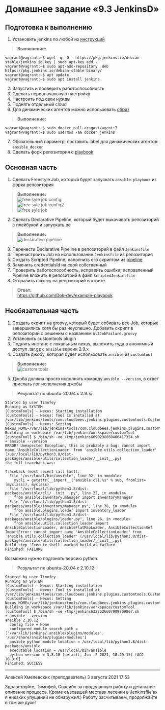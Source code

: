 # Домашнее задание «9.3 JenkinsD»

## Подготовка к выполнению

1. Установить jenkins по любой из [инструкций](https://www.jenkins.io/download/)

> **Выполнение:**   
``` 
vagrant@vagrant:~$ wget -q -O - https://pkg.jenkins.io/debian-stable/jenkins.io.key | sudo apt-key add -
vagrant@vagrant:~$ sudo apt-add-repository  deb https://pkg.jenkins.io/debian-stable binary/
vagrant@vagrant:~$ apt update
vagrant@vagrant:~$ sudo apt install jenkins
``` 
2. Запустить и проверить работоспособность
3. Сделать первоначальную настройку
4. Настроить под свои нужды
5. Поднять отдельный cloud
6. Для динамических агентов можно использовать [образ](https://hub.docker.com/repository/docker/aragast/agent)    

> **Выполнение:**   
``` 
vagrant@vagrant:~$ sudo docker pull aragast/agent:7
vagrant@vagrant:~$ sudo usermod -aG docker jenkins
``` 
7. Обязательный параметр: поставить label для динамических агентов: `ansible_docker`
8.  Сделать форк репозитория с [playbook](https://github.com/aragastmatb/example-playbook)

## Основная часть

1. Сделать Freestyle Job, который будет запускать `ansible-playbook` из форка репозитория

> **Выполнение:**    
> ![free syle job config](free_syle_job_config.png)    
> ![free syle job config2](free_syle_job_config2.png)    
> ![free syle job](free_syle_job.png)    
  
2. Сделать Declarative Pipeline, который будет выкачивать репозиторий с плейбукой и запускать её

> **Выполнение:**    
> ![declarative pipeline](declarative_pipeline.png)   

3. Перенести Declarative Pipeline в репозиторий в файл `Jenkinsfile`
4. Перенастроить Job на использование `Jenkinsfile` из репозитория
5. Создать Scripted Pipeline, наполнить его скриптом из [pipeline](./pipeline)
6. Заменить credentialsId на свой собственный
7. Проверить работоспособность, исправить ошибки, исправленный Pipeline вложить в репозитрий в файл `ScriptedJenkinsfile`
8. Отправить ссылку на репозиторий в ответе

> **Ответ:**    
> https://github.com/Dok-dev/example-playbook

## Необязательная часть

1. Создать скрипт на groovy, который будет собирать все Job, которые завершились хотя бы раз неуспешно. Добавить скрипт в репозиторий с решеним с названием `AllJobFailure.groovy`
2. Установить customtools plugin
3. Поднять инстанс с локальным nexus, выложить туда в анонимный доступ  .tar.gz с `ansible`  версии 2.9.x
4. Создать джобу, которая будет использовать `ansible` из `customtool`

> **Выполнение:**    
> ![custom tools](custom_tools.png)    

5. Джоба должна просто исполнять команду `ansible --version`, в ответ прислать лог исполнения джобы 

> **Результат по ubuntu-20.04 c 2.9.x:**    
```
Started by user Timofey
Running as SYSTEM
[CustomTools] - Nexus: Starting installation
[CustomTools] - Nexus: Tool is installed at /var/lib/jenkins/tools/com.cloudbees.jenkins.plugins.customtools.CustomTool/Nexus/~
[CustomTools] - Nexus: Setting Nexus_HOME=/var/lib/jenkins/tools/com.cloudbees.jenkins.plugins.customtools.CustomTool/Nexus/~
Building in workspace /var/lib/jenkins/workspace/customTool
[customTool] $ /bin/sh -xe /tmp/jenkins6690238660466417354.sh
+ ansible --version
ERROR! Unexpected Exception, this is probably a bug: cannot import name 'AnsibleCollectionLoader' from 'ansible.utils.collection_loader' (/usr/local/lib/python3.8/dist-packages/ansible/utils/collection_loader/__init__.py)
the full traceback was:

Traceback (most recent call last):
  File "/usr/local/bin/ansible", line 92, in <module>
    mycli = getattr(__import__("ansible.cli.%s" % sub, fromlist=[myclass]), myclass)
  File "/usr/local/lib/python3.8/dist-packages/ansible/cli/__init__.py", line 22, in <module>
    from ansible.inventory.manager import InventoryManager
  File "/usr/local/lib/python3.8/dist-packages/ansible/inventory/manager.py", line 38, in <module>
    from ansible.plugins.loader import inventory_loader
  File "/usr/local/lib/python3.8/dist-packages/ansible/plugins/loader.py", line 26, in <module>
    from ansible.utils.collection_loader import AnsibleCollectionLoader, AnsibleFlatMapLoader, AnsibleCollectionRef
ImportError: cannot import name 'AnsibleCollectionLoader' from 'ansible.utils.collection_loader' (/usr/local/lib/python3.8/dist-packages/ansible/utils/collection_loader/__init__.py)
Build step 'Execute shell' marked build as failure
Finished: FAILURE
```
Возможно нужно подгонять версию python.

> **Результат по ubuntu-20.04 c 2.10.12:**    
```
Started by user Timofey
Running as SYSTEM
[CustomTools] - Nexus: Starting installation
[CustomTools] - Nexus: Tool is installed at /var/lib/jenkins/tools/com.cloudbees.jenkins.plugins.customtools.CustomTool/Nexus/~
[CustomTools] - Nexus: Setting Nexus_HOME=/var/lib/jenkins/tools/com.cloudbees.jenkins.plugins.customtools.CustomTool/Nexus/~
Building in workspace /var/lib/jenkins/workspace/customTool
[customTool] $ /bin/sh -xe /tmp/jenkins6327526607909709807.sh
+ ansible --version
ansible 2.10.12
  config file = None
  configured module search path = ['/var/lib/jenkins/.ansible/plugins/modules', '/usr/share/ansible/plugins/modules']
  ansible python module location = /usr/local/lib/python3.8/dist-packages/ansible
  executable location = /usr/local/bin/ansible
  python version = 3.8.10 (default, Jun  2 2021, 10:49:15) [GCC 10.3.0]
Finished: SUCCESS
```

---

Алексей Хмелевских (преподаватель)
3 августа 2021 17:53

Здравствуйте, Тимофей,
Спасибо за проделанную работу и детальное описание процесса. Кроме съехавшей местави лесенки в Jenkinsfile’ах я никаких упущений не обнаружил:)
Работу засчитываем, продолжайте в том же духе!
